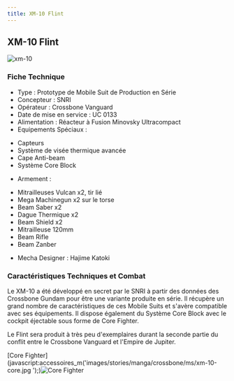 ```yaml
---
title: XM-10 Flint
---
```


XM-10 Flint
-----------


![xm-10](/images/stories/manga/crossbone/ms/xm-10.jpg) 


### Fiche Technique


- Type : Prototype de Mobile Suit de Production en Série  
- Concepteur : SNRI  
- Opérateur : Crossbone Vanguard  
- Date de mise en service : UC 0133  
- Alimentation : Réacteur à Fusion Minovsky Ultracompact  
- Equipements Spéciaux :


* Capteurs
* Système de visée thermique avancée
* Cape Anti-beam
* Système Core Block


- Armement :


* Mitrailleuses Vulcan x2, tir lié
* Mega Machinegun x2 sur le torse
* Beam Saber x2
* Dague Thermique x2
* Beam Shield x2
* Mitrailleuse 120mm
* Beam Rifle
* Beam Zanber


- Mecha Designer : Hajime Katoki


### Caractéristiques Techniques et Combat


Le XM-10 a été développé en secret par le SNRI à partir des données des Crossbone Gundam pour être une variante produite en série. Il récupère un grand nombre de caractéristiques de ces Mobile Suits et s'avère compatible avec ses équipements. Il dispose également du Système Core Block avec le cockpit éjectable sous forme de Core Fighter.


Le Flint sera produit à très peu d'exemplaires durant la seconde partie du conflit entre le Crossbone Vanguard et l'Empire de Jupiter.


[Core Fighter](javascript:accessoires_m('images/stories/manga/crossbone/ms/xm-10-core.jpg
');)![
Core Fighter](/images/stories/manga/crossbone/ms/xm-10-core.jpg
) 
